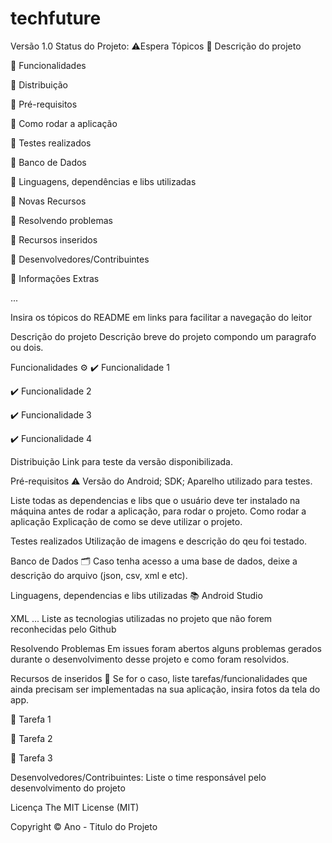 # techfuture
Versão 1.0
Status do Projeto: ⚠️Espera 
Tópicos 
🔹 Descrição do projeto

🔹 Funcionalidades

🔹 Distribuição

🔹 Pré-requisitos

🔹 Como rodar a aplicação

🔹 Testes realizados

🔹 Banco de Dados

🔹 Linguagens, dependências e libs utilizadas

🔹 Novas Recursos

🔹 Resolvendo problemas

🔹 Recursos inseridos

🔹 Desenvolvedores/Contribuintes

🔹 Informações Extras

...

Insira os tópicos do README em links para facilitar a navegação do leitor

Descrição do projeto
Descrição breve do projeto compondo um paragrafo ou dois.

Funcionalidades ⚙️
✔️ Funcionalidade 1

✔️ Funcionalidade 2

✔️ Funcionalidade 3

✔️ Funcionalidade 4

Distribuição
Link para teste da versão disponibilizada.

Pré-requisitos ⚠️
Versão do Android; SDK; Aparelho utilizado para testes.

Liste todas as dependencias e libs que o usuário deve ter instalado na máquina antes de rodar a aplicação, para rodar o projeto.
Como rodar a aplicação
Explicação de como se deve utilizar o projeto.

Testes realizados
Utilização de imagens e descrição do qeu foi testado.

Banco de Dados 🗂️
Caso tenha acesso a uma base de dados, deixe a descrição do arquivo (json, csv, xml e etc).

Linguagens, dependencias e libs utilizadas 📚
Android Studio

XML ... Liste as tecnologias utilizadas no projeto que não forem reconhecidas pelo Github

Resolvendo Problemas
Em issues foram abertos alguns problemas gerados durante o desenvolvimento desse projeto e como foram resolvidos.

Recursos de inseridos 🧰
Se for o caso, liste tarefas/funcionalidades que ainda precisam ser implementadas na sua aplicação, insira fotos da tela do app.

📝 Tarefa 1

📝 Tarefa 2

📝 Tarefa 3

Desenvolvedores/Contribuintes:
Liste o time responsável pelo desenvolvimento do projeto

Licença
The MIT License (MIT)

Copyright ©️ Ano - Titulo do Projeto
